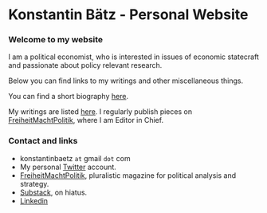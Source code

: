 # Konstantin Bätz - Personal Website

### Welcome to my website
I am a political economist, who is interested in issues of economic statecraft and passionate about policy relevant research.

Below you can find links to my writings and other miscellaneous things.

You can find a short biography [here](./short_bio.md).

My writings are listed [here](./writings.md). I regularly publish pieces on [FreiheitMachtPolitik](https://freiheitmachtpolitik.de), where I am Editor in Chief.

### Contact and links
- konstantinbaetz `at` gmail `dot` com
- My personal [Twitter](https://twitter.com/KonstantinBaetz) account.
- [FreiheitMachtPolitik](https://freiheitmachtpolitik.de), pluralistic magazine for political analysis and strategy.
- [Substack](https://infiniteregression.substack.com/), on hiatus.
- [Linkedin](https://www.linkedin.com/in/konstantin-baetz/)

